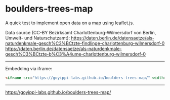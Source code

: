# boulders-trees-map

A quick test to implement open data on a map using leaflet.js.

Data source (CC-BY Bezirksamt Charlottenburg-Wilmersdorf von Berlin, Umwelt- und Naturschutzamt):
https://daten.berlin.de/datensaetze/als-naturdenkmale-gesch%C3%BCtzte-findlinge-charlottenburg-wilmersdorf-0
https://daten.berlin.de/datensaetze/als-naturdenkmale-gesch%C3%BCtzte-b%C3%A4ume-charlottenburg-wilmersdorf-0

---

Embedding via iframe:

```html
<iframe src="https://goyippi-labs.github.io/boulders-trees-map/" width="100%" height="500" frameborder="0"></iframe>
```
---

https://goyippi-labs.github.io/boulders-trees-map/
